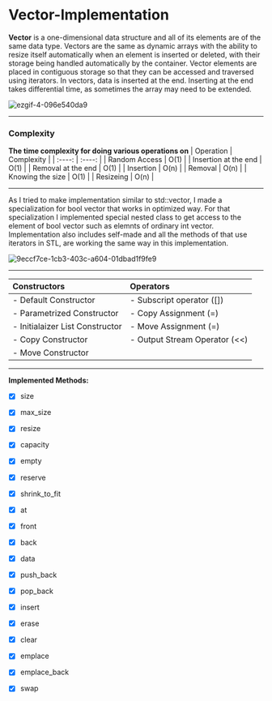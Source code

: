 # Vector-Implementation
**Vector** is a one-dimensional data structure and all of its elements are of the same data type. 
Vectors are the same as dynamic arrays with the ability to resize itself automatically when an element is inserted or deleted, with their storage being handled automatically by the container. Vector elements are placed in contiguous storage so that they can be accessed and traversed using iterators. In vectors, data is inserted at the end. Inserting at the end takes differential time, as sometimes the array may need to be extended.

![ezgif-4-096e540da9](https://github.com/anush-hambardzumyan/Vector-Implementation/assets/66312436/75a13a65-e247-4978-ab39-f4cdd86d4897)
________
### Complexity
**The time complexity for doing various operations on**
| Operation | Complexity |
| :----: | :----: | 
| Random Access | O(1) | 
| Insertion at the end | O(1) | 
| Removal at the end | O(1) | 
| Insertion  | O(n) | 
| Removal | O(n) | 
| Knowing the size | O(1) | 
| Resizeing | O(n) | 
__________

As I tried to make implementation similar to std::vector, I made a specialization for bool vector that works in optimized way. For that specialization I implemented special nested class to get access to the element of bool vector such as elemnts of ordinary int vector. Implementation also includes self-made and all the methods of that use iterators in STL, are working the same way in this implementation.

![9eccf7ce-1cb3-403c-a604-01dbad1f9fe9](https://github.com/anush-hambardzumyan/Vector-Implementation/assets/66312436/de44a2f0-55bf-4505-af7d-8d43ca284b6d)

_____

| Constructors | Operators |
| :----- | :----- | 
| - Default Constructor| - Subscript operator ([])|
| - Parametrized Constructor | - Copy Assignment (=)|
| - Initialaizer List Constructor| - Move Assignment (=) |
| - Copy Constructor| - Output Stream Operator (<<) |
| - Move Constructor| |
_______

**Implemented Methods:**
- [x] size
- [x] max_size
- [x] resize
- [x] capacity
- [x] empty
- [x] reserve
- [x] shrink_to_fit
- [x] at
- [x] front
- [x] back
- [x] data
- [x] push_back
- [x] pop_back
- [x] insert
- [x] erase
- [x] clear
- [x] emplace
- [x] emplace_back
- [x] swap

